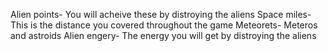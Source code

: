 Alien points-   You will acheive these by distroying the aliens
Space miles-    This is the distance you covered throughout the game
Meteorets-      Meteros and astroids
Alien engery-   The energy you will get by distroying the aliens